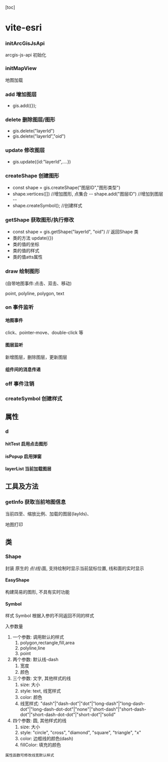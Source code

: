 [toc]

# vite-esri

### initArcGisJsApi  

arcgis-js-api  初始化

### initMapView 

地图加载


### add  增加图层

- gis.add({});

### delete 删除图层/图形

- gis.delete("layerId")  
- gis.delete("layerId","oid")

### update 修改图层

- gis.update({id:"layerId",....})

### createShape 创建图形

- const shape = gis.createShape("图层ID","图形类型")
- shape.vertices([]) //增加图形, 点集合
-- shape.add("图层ID") //增加到图层 --
- shape.createSymbol(); //创建样式

### getShape 获取图形/执行修改

- const  shape = gis.getShape("layerId", "oid")  // 返回Shape 类
- 类的方法 update({})
- 类的值的坐标
- 类的值的样式
- 类的值atts属性

### draw 绘制图形

(自带地图事件:点击、双击、移动)

 point, polyline, polygon, text

### on 事件监听

#### 地图事件

click、pointer-move、double-click 等

#### 图层监听

新增图层，删除图层，更新图层

#### 组件间的消息传递

### off 事件注销



### createSymbol 创建样式

## 属性

### d

#### hitTest  启用点击图形

#### isPopup 启用弹窗

#### layerList 当前加载图层

## 工具及方法

### getInfo 获取当前地图信息

当前四至、缩放比例、加载的图层(layIds)、

地图打印

## 类

### Shape

封装 原生的 点\线\面, 支持绘制时显示当前鼠标位置, 线和面的实时显示

#### EasyShape

构建简易的图形, 不具有实时功能

#### Symbol  

样式 Symbol 根据入参的不同返回不同的样式

入参数量

1. 一个参数: 调用默认的样式
   1. polygon,rectangle,fill,area
   2. polyline,line
   3. point
2. 两个参数: 默认线-dash
   1. 宽度
   2. 颜色
3. 三个参数: 文字, 其他样式的线
   1. size: 大小
   2. style: text, 线宽样式
   3. color: 颜色
   4. 线宽样式: "dash"|"dash-dot"|"dot"|"long-dash"|"long-dash-dot"|"long-dash-dot-dot"|"none"|"short-dash"|"short-dash-dot"|"short-dash-dot-dot"|"short-dot"|"solid"
4. 四个参数: 圆, 其他样式的线
   1. size: 大小
   2. style: "circle", "cross", "diamond", "square", "triangle", "x"
   3. color: 边框线的颜色(dash)
   4. fillColor: 填充的颜色

`属性函数可修改线宽默认样式`